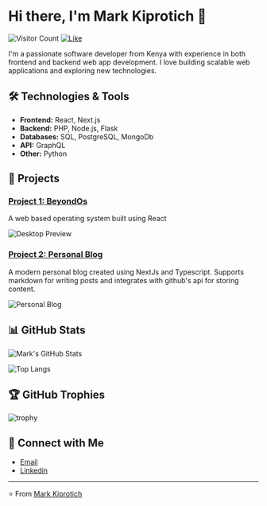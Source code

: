 # Hi there, I'm Mark Kiprotich 👋

![Visitor Count](https://visitor-badge.laobi.icu/badge?page_id=MachineKe) [![Like](https://img.shields.io/github/stars/MachineKe/MachineKe?style=social)](https://github.com/MachineKe/MachineKe/stargazers)



I'm a passionate software developer from Kenya with experience in both frontend and backend web app development. I love building scalable web applications and exploring new technologies.

## 🛠️ Technologies & Tools

- **Frontend:** React, Next.js
- **Backend:** PHP, Node.js, Flask
- **Databases:** SQL, PostgreSQL, MongoDb
- **API:** GraphQL
- **Other:** Python

## 🚀 Projects

### [Project 1: BeyondOs](https://github.com/MachineKe/beyondOsV1)
A web based operating system built using React

![Desktop Preview](https://res.cloudinary.com/dmpposta9/image/upload/v1715353134/beyond/beyondOs/beyond2_okhhun.png)

### [Project 2: Personal Blog](https://github.com/MachineKe/myblog)
A modern personal blog created using NextJs and Typescript. Supports markdown for writing posts and integrates with github's api for storing content.

![Personal Blog](https://res.cloudinary.com/dmpposta9/image/upload/v1716028898/beyond/blogsapp/blogsApp_pote7a.png
)



## 📊 GitHub Stats

![Mark's GitHub Stats](https://github-readme-stats.vercel.app/api?username=Machineke&show_icons=true&theme=radical)

![Top Langs](https://github-readme-stats.vercel.app/api/top-langs/?username=MachineKe&layout=compact&theme=radical)

## 🏆 GitHub Trophies

![trophy](https://github-profile-trophy.vercel.app/?username=machineke&theme=onedark)

## 🔗 Connect with Me

- [Email](mailto:markarapsoi72@gmail.com.com)
- [Linkedin](https://www.linkedin.com/in/markkiprotich)

---

⭐️ From [Mark Kiprotich](https://github.com/MachineKe)
